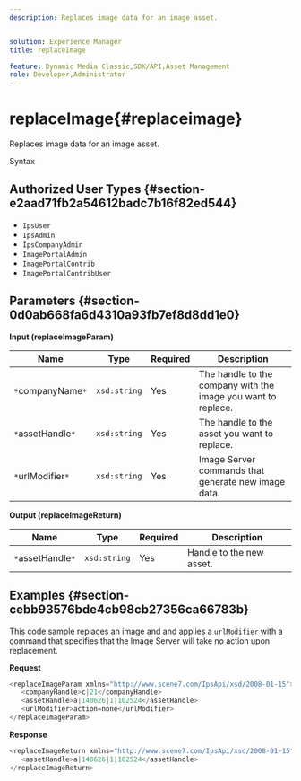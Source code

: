 ```yaml
---
description: Replaces image data for an image asset.


solution: Experience Manager
title: replaceImage

feature: Dynamic Media Classic,SDK/API,Asset Management
role: Developer,Administrator
---
```


# replaceImage{#replaceimage}

Replaces image data for an image asset.

 Syntax 

## Authorized User Types {#section-e2aad71fb2a54612badc7b16f82ed544}

* `IpsUser` 
* `IpsAdmin` 
* `IpsCompanyAdmin` 
* `ImagePortalAdmin` 
* `ImagePortalContrib` 
* `ImagePortalContribUser`

## Parameters {#section-0d0ab668fa6d4310a93fb7ef8d8dd1e0}

**Input (replaceImageParam)** 

|  Name  | Type  | Required  | Description  |
|---|---|---|---|
|  `*`companyName`*`  | `xsd:string`  | Yes  | The handle to the company with the image you want to replace.  |
|  `*`assetHandle`*`  | `xsd:string`  | Yes  | The handle to the asset you want to replace.  |
|  `*`urlModifier`*`  | `xsd:string`  | Yes  | Image Server commands that generate new image data.  |

**Output (replaceImageReturn)** 

|  Name  | Type  | Required  | Description  |
|---|---|---|---|
|  `*`assetHandle`*`  | `xsd:string`  | Yes  | Handle to the new asset.  |

## Examples {#section-cebb93576bde4cb98cb27356ca66783b}

This code sample replaces an image and and applies a `urlModifier` with a command that specifies that the Image Server will take no action upon replacement.

**Request** 

```java
<replaceImageParam xmlns="http://www.scene7.com/IpsApi/xsd/2008-01-15">
   <companyHandle>c|21</companyHandle>
   <assetHandle>a|140626|1|102524</assetHandle>
   <urlModifier>action=none</urlModifier>
</replaceImageParam>
```

**Response** 

```java
<replaceImageReturn xmlns="http://www.scene7.com/IpsApi/xsd/2008-01-15">
   <assetHandle>a|140626|1|102524</assetHandle>
</replaceImageReturn>
```

